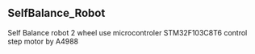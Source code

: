 ## SelfBalance_Robot

Self Balance robot 2 wheel use microcontroler STM32F103C8T6 control step motor by A4988 
